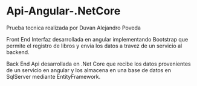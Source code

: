 # Api-Angular-.NetCore

Prueba tecnica realizada por Duvan Alejandro Poveda

Front End
Interfaz desarrollada en angular implementando Bootstrap que permite el registro de libros y envia los datos a travez de un servicio
al backend.

Back End
Api desarrollada en .Net Core que recibe los datos provenientes de un servicio en angular y los almacena en una base de datos en 
SqlServer mediante EntityFramework.
